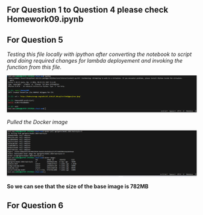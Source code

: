 ## For Question 1 to Question 4 please check Homework09.ipynb ##


## For Question 5 ##

*Testing this file locally with ipython after converting the notebook to script and doing required changes for lambda deployement and invoking the function from this file.*

![alt text](image.png)

*Pulled the Docker image*

![alt text](image-1.png)

**So we can see that the size of the base image is 782MB**

## For Question 6 ##